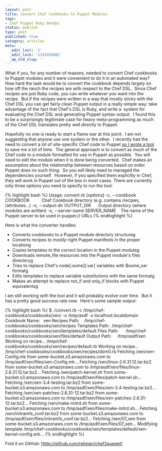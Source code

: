 ```yaml
---
layout: post
title: Convert Chef Cookbooks to Puppet Modules
tags:
- Chef Puppet Ruby DevOps
status: publish
type: post
published: true
category: articles
meta:
  _edit_last: '1'
  _edit_lock: '1333355883'
  _wp_old_slug: ''
---
```

What if you, for any number of reasons, needed to convert Chef
cookbooks to Puppet modules and it were convenient to do it in an
automated way? How hard the task would be to convert the cookbook
depends largely on how off the ranch the recipes are with respect
to the Chef DSL.  Since Chef recipes are just Ruby code, you can
write whatever you want into the recipe.  But if the recipes were
written in a way that mostly sticks with the Chef DSL you can get
fairly clean Puppet output in a really simple way: take advantage
of the fact that Chef's DSL is Ruby, and write a  system for
evaluating the Chef DSL and generating Puppet syntax output.  I
found this to be a surprisingly legitimate case for heavy
meta-programming as much of the Chef DSL translates pretty well
directly to Puppet.

Hopefully no one is ready to start a flame war at this point.  I
am not suggesting that anyone use one system or the other.  I
recently had the need to convert a lot of site-specific Chef code
to Puppet <a href="http://github.com/relistan/chef2puppet">so I
wrote a tool </a>to save me a lot of time.  The general approach
is to convert as much of the Chef code to a module formatted for
use in Puppet as possible.  You will need to edit the module when
it is done being converted.  Chef makes an assumption about the
relationship between resources based on order.  Puppet does no such
thing.  So you will likely need to managed the dependencies yourself. 
However, if you specified them explicitly in Chef, they will work
in Puppet out of the box in most cases. There are currently only
three options you need to specify to run the tool:

{% highlight bash %}
Usage: convert.rb [options]
-c, --cookbook COOKBOOK          Chef Cookbook directory (e.g. contains /recipes, /attributes...)
-o, --output-dir OUTPUT_DIR      Output directory (where modules are written)
-s, --server-name SERVER_NAME    The name of the Puppet server to be used in puppet:// URLs</pre>
{% endhighlight %}

Here is what the converter handles:

* Converts cookbooks to a Puppet module directory structureg
* Converts recipes to mostly-right Puppet manifests in the proper locationg
* Copies templates to the correct location in the Puppet moduleg
* Downloads remote_file resources into the Puppet module's files directoryg
* Tries to replace Chef's node[:some][:var] variables with $some_var formatg
* Edits templates to replace variable substitutions with the same formatg
* Makes an attempt to replace not_if and only_if blocks with Puppet equivalentsg

I am still working with the tool and it will probably evolve over time.  But it has a pretty good success rate now.  Here's some sample output:

{% highlight bash %}
$ ./convert.rb -c /tmp/chef-cookbooks/cookbooks/xen/ -o /tmp/asdf -s localhost.localdomain
Cookbook Name:   xen
Recipes Path:    /tmp/chef-cookbooks/cookbooks/xen/recipes
Templates Path:  /tmp/chef-cookbooks/cookbooks/xen/templates/default
Files Path:      /tmp/chef-cookbooks/cookbooks/xen/files/default
Output Path:     /tmp/asdf/xen
Working on recipe... /tmp/chef-cookbooks/cookbooks/xen/recipes/default.rb
Working on recipe... /tmp/chef-cookbooks/cookbooks/xen/recipes/dom0.rb
Fetching /xen/xen-Config.mk from some-bucket.s3.amazonaws.com to /tmp/asdf/xen/files/xen-Config.mk...
Fetching /xen/linux-2.6.31.12.tar.bz2 from some-bucket.s3.amazonaws.com to /tmp/asdf/xen/files/linux-2.6.31.12.tar.bz2...
Fetching /xen/patch-kernel.sh from some-bucket.s3.amazonaws.com to /tmp/asdf/xen/files/patch-kernel.sh...
Fetching /xen/xen-3.4-testing.tar.bz2 from some-bucket.s3.amazonaws.com to /tmp/asdf/xen/files/xen-3.4-testing.tar.bz2...
Fetching /xen/xen-patches-2.6.31-12.tar.bz2 from some-bucket.s3.amazonaws.com to /tmp/asdf/xen/files/xen-patches-2.6.31-12.tar.bz2...
Fetching /xen/make-initrd.sh from some-bucket.s3.amazonaws.com to /tmp/asdf/xen/files/make-initrd.sh...
Fetching /xen/initramfs_conf.tar.bz2 from some-bucket.s3.amazonaws.com to /tmp/asdf/xen/files/initramfs_conf.tar.bz2...
Fetching /xen/07_xen from some-bucket.s3.amazonaws.com to /tmp/asdf/xen/files/07_xen...
Modifying template /tmp/chef-cookbooks/cookbooks/xen/templates/default/xen-kernel-config.erb...
{% endhighlight %}

Find it on GitHub: [http://github.com/relistan/chef2puppet]

